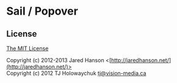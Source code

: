 # Sail / Popover

## License

[The MIT License](http://opensource.org/licenses/MIT)

Copyright (c) 2012-2013 Jared Hanson <[http://jaredhanson.net/](http://jaredhanson.net/)>  
Copyright (c) 2012 TJ Holowaychuk <tj@vision-media.ca>
